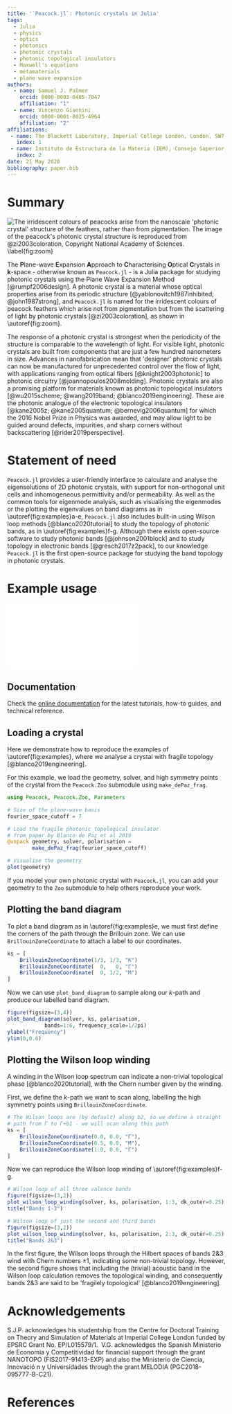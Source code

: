 ```yaml
---
title: '`Peacock.jl`: Photonic crystals in Julia'
tags:
  - Julia
  - physics
  - optics
  - photonics
  - photonic crystals
  - photonic topological insulators
  - Maxwell's equations
  - metamaterials
  - plane wave expansion
authors:
  - name: Samuel J. Palmer
    orcid: 0000-0003-0485-7047
    affiliation: "1"
  - name: Vincenzo Giannini
    orcid: 0000-0001-8025-4964
    affiliation: "2"
affiliations:
 - name: The Blackett Laboratory, Imperial College London, London, SW7 2AZ, UK
   index: 1
 - name: Instituto de Estructura de la Materia (IEM), Consejo Superior de Investigaciones Científicas (CSIC), Serrano 121, 28006, Madrid, Spain
   index: 2
date: 21 May 2020
bibliography: paper.bib
---
```


# Summary

![The irridescent colours of peacocks arise from the nanoscale 'photonic
crystal' structure of the feathers, rather than from pigmentation. The image of
the peacock's photonic crystal structure is reproduced from @zi2003coloration,
Copyright National Academy of Sciences. \label{fig:zoom}](../docs/src/assets/peacock_feathers_zoom.png)

The **P**lane-wave **E**xpansion **A**pproach to **C**haracterising **O**ptical
**C**rystals in **k**-space - otherwise known as
`Peacock.jl` - is a Julia package for studying
photonic crystals using the Plane Wave Expansion Method [@rumpf2006design].
A photonic crystal is a material whose optical properties arise from its
periodic structure [@yablonovitch1987inhibited; @john1987strong], and
`Peacock.jl` is named for the irridescent colours of peacock feathers which
arise not from pigmentation but from the scattering of light by photonic crystals
[@zi2003coloration], as shown in \autoref{fig:zoom}.

The response of a photonic crystal is strongest
when the periodicity of the structure is comparable to the wavelength of light.
For visible light, photonic crystals are built from components that are just a
few hundred nanometers in size. Advances in nanofabrication mean that 'designer'
photonic crystals can now be manufactured for unprecedented control over the
flow of light, with applications ranging from optical fibers
[@knight2003photonic] to photonic circuitry [@joannopoulos2008molding].
Photonic crystals are also a promising platform for materials known as
photonic topological insulators [@wu2015scheme; @wang2019band;
@blanco2019engineering]. These are the photonic analogue of the electronic topological
insulators [@kane2005z; @kane2005quantum; @bernevig2006quantum]
for which the 2016 Nobel Prize in Physics was awarded, and may allow
light to be guided around defects, impurities, and sharp corners without
backscattering [@rider2019perspective].

# Statement of need

`Peacock.jl` provides a user-friendly interface to calculate and analyse
the eigensolutions of 2D photonic crystals,
with support for non-orthogonal unit cells and inhomogeneous permittivity and/or
permeability. As well as the common tools for eigenmode analysis,
such as visualising the eigenmodes or the plotting the eigenvalues on band diagrams as
in \autoref{fig:examples}a-e, `Peacock.jl` also includes built-in using Wilson loop
methods [@blanco2020tutorial] to study the topology of photonic bands,
as in \autoref{fig:examples}f-g.
Although there exists open-source software to study photonic bands [@johnson2001block]
and to study topology in electronic bands [@gresch2017z2pack], to our knowledge
`Peacock.jl` is the first open-source package for studying the
band topology in photonic crystals.


# Example usage

![Example reproduction of a fragilely topological photonic crystal
[@blanco2019engineering]. (a) Unit cell of the photonic crystal.
(b-d) Out-of-plane component of the electric field of the first three
transverse-magnetic polarised modes at $\Gamma$. (e) Band diagram of the
transverse-magnetic polarised modes. (f) The Wilson loop spectrum of bands 2-3
wind, indicating non-trivial band topology. (g) The Wilson loop spectrum of the
full valence band space does not wind, indicating that bands 2-3 are 'fragilely'
topological. \label{fig:examples}](figures/examples.pdf)

## Documentation

Check the [online documentation](https://sp94.github.io/Peacock.jl/stable/) for
the latest tutorials, how-to guides, and technical reference.

## Loading a crystal

Here we demonstrate how to reproduce the examples of \autoref{fig:examples}, where
we analyse a crystal with fragile topology [@blanco2019engineering].

For this example, we load the geometry, solver, and high symmetry points
of the crystal from the `Peacock.Zoo` submodule using `make_dePaz_frag`.
```julia
using Peacock, Peacock.Zoo, Parameters

# Size of the plane-wave basis
fourier_space_cutoff = 7

# Load the fragile photonic topological insulator
# from paper by Blanco de Paz et al 2019
@unpack geometry, solver, polarisation = 
        make_dePaz_frag(fourier_space_cutoff)

# Visualise the geometry
plot(geometry)
```

If you model your own photonic crystal with `Peacock.jl`, you can add your geometry
to the `Zoo` submodule to help others reproduce your work.


## Plotting the band diagram

To plot a band diagram as in \autoref{fig:examples}e, we must first define the
corners of the path through the Brillouin zone.
We can use `BrillouinZoneCoordinate` to attach a label to our coordinates.
```julia
ks = [
    BrillouinZoneCoordinate(1/3, 1/3, "K")
    BrillouinZoneCoordinate(  0,   0, "Γ")
    BrillouinZoneCoordinate(  0, 1/2, "M")
]
```

Now we can use `plot_band_diagram` to sample along our $k$-path and
produce our labelled band diagram.
```julia
figure(figsize=(3,4))
plot_band_diagram(solver, ks, polarisation,
            bands=1:6, frequency_scale=1/2pi)
ylabel("Frequency")
ylim(0,0.6)
```


## Plotting the Wilson loop winding

A winding in the Wilson loop spectrum can indicate a non-trivial topological
phase [@blanco2020tutorial], with the Chern number given by the winding. 

First, we define the $k$-path we want to scan along, labelling the high
symmetry points using `BrillouinZoneCoordinate`.
```julia
# The Wilson loops are (by default) along b2, so we define a straight
# path from Γ to Γ+b1 - we will scan along this path
ks = [
    BrillouinZoneCoordinate(0.0, 0.0, "Γ"),
    BrillouinZoneCoordinate(0.5, 0.0, "M"),
    BrillouinZoneCoordinate(1.0, 0.0, "Γ")
]
```

Now we can reproduce the Wilson loop winding of \autoref{fig:examples}f-g.
```julia
# Wilson loop of all three valence bands
figure(figsize=(3,2))
plot_wilson_loop_winding(solver, ks, polarisation, 1:3, dk_outer=0.25)
title("Bands 1-3")

# Wilson loop of just the second and third bands
figure(figsize=(3,2))
plot_wilson_loop_winding(solver, ks, polarisation, 2:3, dk_outer=0.25)
title("Bands 2&3")
```

In the first figure, the Wilson loops through the Hilbert spaces of bands 2&3
wind with Chern numbers ±1, indicating some non-trivial topology.
However, the second figure shows that including the (trivial) acoustic band in
the Wilson loop calculation removes the topological winding, and consequently
bands 2&3 are said to be 'fragilely topological' [@blanco2019engineering].


# Acknowledgements

S.J.P. acknowledges his studentship from the Centre for Doctoral Training on
Theory and Simulation of Materials at Imperial College London funded
by EPSRC Grant No. EP/L015579/1.
​
V.G. acknowledges the Spanish Ministerio de Economia y Competitividad for
financial support through the grant NANOTOPO (FIS2017-91413-EXP) and also the
Ministerio de Ciencia, Innovació n y Universidades through the grant MELODIA
(PGC2018-095777-B-C21).

# References
